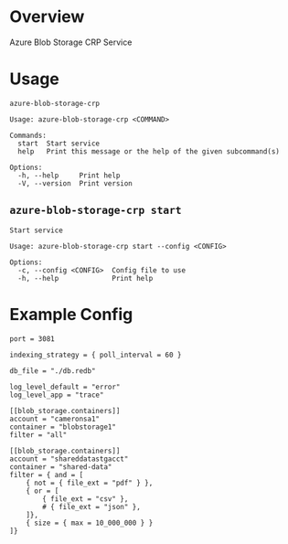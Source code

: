 # Overview

Azure Blob Storage CRP Service

# Usage

```present cargo run -- --help
azure-blob-storage-crp

Usage: azure-blob-storage-crp <COMMAND>

Commands:
  start  Start service
  help   Print this message or the help of the given subcommand(s)

Options:
  -h, --help     Print help
  -V, --version  Print version
```

## `azure-blob-storage-crp start`

```present cargo run -- start --help
Start service

Usage: azure-blob-storage-crp start --config <CONFIG>

Options:
  -c, --config <CONFIG>  Config file to use
  -h, --help             Print help
```

# Example Config

```present cat config.example.toml
port = 3081

indexing_strategy = { poll_interval = 60 }

db_file = "./db.redb"

log_level_default = "error"
log_level_app = "trace"

[[blob_storage.containers]]
account = "cameronsa1"
container = "blobstorage1"
filter = "all"

[[blob_storage.containers]]
account = "shareddatastgacct"
container = "shared-data"
filter = { and = [
    { not = { file_ext = "pdf" } },
    { or = [
        { file_ext = "csv" },
        # { file_ext = "json" },
    ]},
    { size = { max = 10_000_000 } }
]}
```
